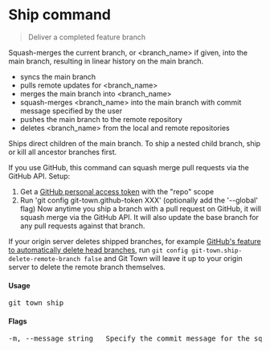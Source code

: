 <h1 textrun="command-heading">Ship command</h1>

<blockquote textrun="command-summary">
Deliver a completed feature branch
</blockquote>

<a textrun="command-description">

Squash-merges the current branch, or <branch_name> if given, into the main
branch, resulting in linear history on the main branch.

- syncs the main branch
- pulls remote updates for <branch_name>
- merges the main branch into <branch_name>
- squash-merges <branch_name> into the main branch with commit message specified
  by the user
- pushes the main branch to the remote repository
- deletes <branch_name> from the local and remote repositories

Ships direct children of the main branch. To ship a nested child branch, ship or
kill all ancestor branches first.

If you use GitHub, this command can squash merge pull requests via the GitHub
API. Setup:

1. Get a
   [GitHub personal access token](https://help.github.com/articles/creating-a-personal-access-token-for-the-command-line)
   with the "repo" scope
2. Run 'git config git-town.github-token XXX' (optionally add the '--global'
   flag) Now anytime you ship a branch with a pull request on GitHub, it will
   squash merge via the GitHub API. It will also update the base branch for any
   pull requests against that branch.

If your origin server deletes shipped branches, for example
[GitHub's feature to automatically delete head branches](https://help.github.com/en/github/administering-a-repository/managing-the-automatic-deletion-of-branches),
run `git config git-town.ship-delete-remote-branch false` and Git Town will
leave it up to your origin server to delete the remote branch themselves.

</a>

#### Usage

<pre textrun="command-usage">
git town ship
</pre>

#### Flags

<pre textrun="command-flags">
-m, --message string   Specify the commit message for the squash commit
</pre>
